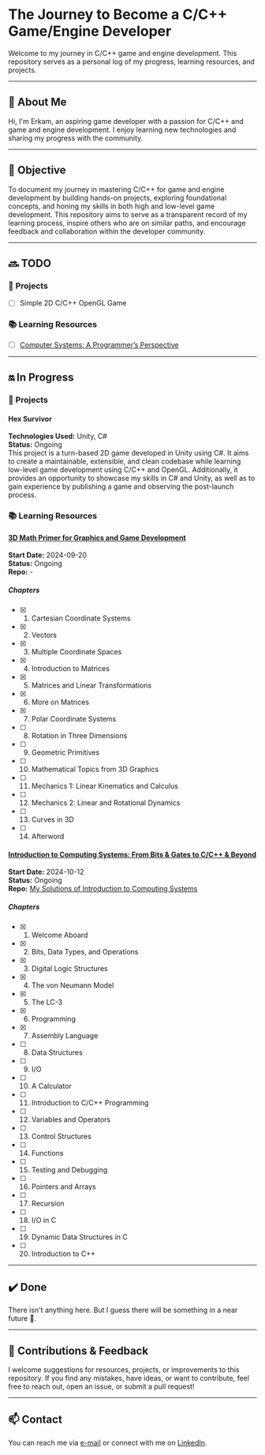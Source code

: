 # The Journey to Become a C/C++ Game/Engine Developer

Welcome to my journey in C/C++ game and engine development. This repository serves as a personal log of my progress, learning resources, and projects.

---

## 👤 About Me

Hi, I'm Erkam, an aspiring game developer with a passion for C/C++ and game and engine development. I enjoy learning new technologies and sharing my progress with the community.

---

## 🎯 Objective

To document my journey in mastering C/C++ for game and engine development by building hands-on projects, exploring foundational concepts, and honing my skills in both high and low-level game development. This repository aims to serve as a transparent record of my learning process, inspire others who are on similar paths, and encourage feedback and collaboration within the developer community.

---

## 🔜 TODO

### 📝 Projects

- [ ] Simple 2D C/C++ OpenGL Game

### 📚 Learning Resources

- [ ] [Computer Systems: A Programmer’s Perspective](https://www.goodreads.com/book/show/25403633-computer-systems)

---

## 🔛 In Progress

### 📝 Projects

#### Hex Survivor</br>

**Technologies Used:** Unity, C#</br>
**Status:** Ongoing</br>
This project is a turn-based 2D game developed in Unity using C#. It aims to create a maintainable, extensible, and clean codebase while learning low-level game development using C/C++ and OpenGL. Additionally, it provides an opportunity to showcase my skills in C# and Unity, as well as to gain experience by publishing a game and observing the post-launch process.

### 📚 Learning Resources

#### [3D Math Primer for Graphics and Game Development](https://gamemath.com)

**Start Date:** 2024-09-20</br>
**Status:** Ongoing</br>
**Repo:** -

##### Chapters

- [x] 1. Cartesian Coordinate Systems
- [x] 2. Vectors
- [x] 3. Multiple Coordinate Spaces
- [x] 4. Introduction to Matrices
- [x] 5. Matrices and Linear Transformations
- [x] 6. More on Matrices
- [x] 7. Polar Coordinate Systems
- [ ] 8. Rotation in Three Dimensions
- [ ] 9. Geometric Primitives
- [ ] 10. Mathematical Topics from 3D Graphics
- [ ] 11. Mechanics 1: Linear Kinematics and Calculus
- [ ] 12. Mechanics 2: Linear and Rotational Dynamics
- [ ] 13. Curves in 3D
- [ ] 14. Afterword

#### [Introduction to Computing Systems: From Bits & Gates to C/C++ & Beyond](https://www.mheducation.com/highered/product/introduction-computing-systems-bits-gates-c-c-beyond-patt-patel/M9781260150537.html)

**Start Date:** 2024-10-12</br>
**Status:** Ongoing</br>
**Repo:** [My Solutions of Introduction to Computing Systems](https://github.com/erkamuzuncayir/solutions-of-introduction-to-computing-systems)

##### Chapters

- [x] 1. Welcome Aboard
- [x] 2. Bits, Data Types, and Operations
- [x] 3. Digital Logic Structures
- [x] 4. The von Neumann Model
- [x] 5. The LC-3
- [x] 6. Programming
- [x] 7. Assembly Language
- [ ] 8. Data Structures
- [ ] 9. I/O
- [ ] 10. A Calculator
- [ ] 11. Introduction to C/C++ Programming
- [ ] 12. Variables and Operators
- [ ] 13. Control Structures
- [ ] 14. Functions
- [ ] 15. Testing and Debugging
- [ ] 16. Pointers and Arrays
- [ ] 17. Recursion
- [ ] 18. I/O in C
- [ ] 19. Dynamic Data Structures in C
- [ ] 20. Introduction to C++

---

## ✔️ Done

There isn't anything here. But I guess there will be something in a near future 👀.

---

## 🤝 Contributions & Feedback

I welcome suggestions for resources, projects, or improvements to this repository. If you find any mistakes, have ideas, or want to contribute, feel free to reach out, open an issue, or submit a pull request!

---

## 📫 Contact

You can reach me via [e-mail](mailto:erkamuzuncayir@gmail.com) or connect with me on [LinkedIn](https://www.linkedin.com/in/erkamuzuncayir/).

